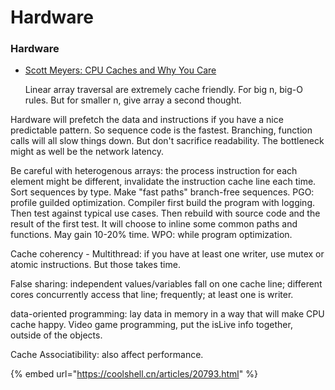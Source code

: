 # Hardware

### Hardware

* [Scott Meyers: CPU Caches and Why You Care](https://www.youtube.com/watch?v=WDIkqP4JbkE)

  Linear array traversal are extremely cache friendly. For big n, big-O rules. But for smaller n, give array a second thought.

Hardware will prefetch the data and instructions if you have a nice predictable pattern. So sequence code is the fastest. Branching, function calls will all slow things down. But don't sacrifice readability. The bottleneck might as well be the network latency.

Be careful with heterogenous arrays: the process instruction for each element might be different, invalidate the instruction cache line each time. Sort sequences by type. Make "fast paths" branch-free sequences. PGO: profile guilded optimization. Compiler first build the program with logging. Then test against typical use cases. Then rebuild with source code and the result of the first test. It will choose to inline some common paths and functions. May gain 10-20% time. WPO: while program optimization.

Cache coherency - Multithread: if you have at least one writer, use mutex or atomic instructions. But those takes time.

False sharing: independent values/variables fall on one cache line; different cores concurrently access that line; frequently; at least one is writer.

data-oriented programming: lay data in memory in a way that will make CPU cache happy. Video game programming, put the isLive info together, outside of the objects.

Cache Associatibility: also affect performance.

{% embed url="https://coolshell.cn/articles/20793.html" %}



